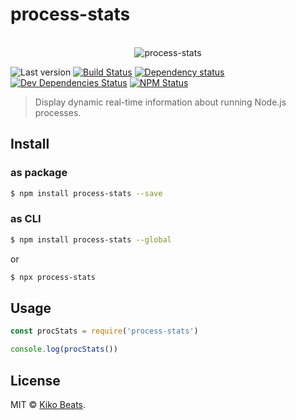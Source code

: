 # process-stats

<p align="center">
  <br>
  <img src="demo.gif" alt="process-stats">
  <br>
</p>

![Last version](https://img.shields.io/github/tag/Kikobeats/process-stats.svg?style=flat-square)
[![Build Status](https://img.shields.io/travis/Kikobeats/process-stats/master.svg?style=flat-square)](https://travis-ci.org/Kikobeats/process-stats)
[![Dependency status](https://img.shields.io/david/Kikobeats/process-stats.svg?style=flat-square)](https://david-dm.org/Kikobeats/process-stats)
[![Dev Dependencies Status](https://img.shields.io/david/dev/Kikobeats/process-stats.svg?style=flat-square)](https://david-dm.org/Kikobeats/process-stats#info=devDependencies)
[![NPM Status](https://img.shields.io/npm/dm/process-stats.svg?style=flat-square)](https://www.npmjs.org/package/process-stats)

> Display dynamic real-time information about running Node.js processes.

## Install

### as package

```bash
$ npm install process-stats --save
```

### as CLI

```bash
$ npm install process-stats --global
```

or

```bash
$ npx process-stats
```

## Usage

```js
const procStats = require('process-stats')

console.log(procStats())
```

## License

MIT © [Kiko Beats](https://github.com/Kikobeats).
